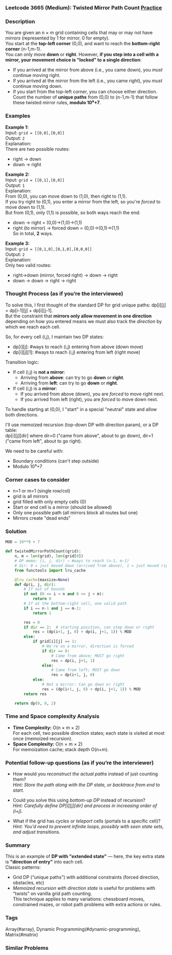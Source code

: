 ### Leetcode 3665 (Medium): Twisted Mirror Path Count [Practice](https://leetcode.com/problems/twisted-mirror-path-count)

### Description  
You are given an n × m grid containing cells that may or may not have *mirrors* (represented by 1 for mirror, 0 for empty).  
You start at the **top-left corner** (0,0), and want to reach the **bottom-right corner** (n-1,m-1).  
You can only move **down** or **right**. However, **if you step into a cell with a mirror, your movement choice is "locked" to a single direction**:
- If you arrived at the mirror from above (i.e., you came down), you *must* continue moving right.
- If you arrived at the mirror from the left (i.e., you came right), you *must* continue moving down.
- If you start from the top-left corner, you can choose either direction.
Count the number of **unique paths** from (0,0) to (n-1,m-1) that follow these twisted mirror rules, **modulo 10⁹+7**.

### Examples  

**Example 1:**  
Input: `grid = [[0,0],[0,0]]`  
Output: `2`  
Explanation:  
There are two possible routes:  
- right → down  
- down → right  

**Example 2:**  
Input: `grid = [[0,1],[0,0]]`  
Output: `1`  
Explanation:  
From (0,0), you can move down to (1,0), then right to (1,1).  
If you try right to (0,1), you enter a mirror from the left, so you're *forced* to move down to (1,1).  
But from (0,1), only (1,1) is possible, so both ways reach the end:  
- down → right = (0,0)→(1,0)→(1,1)  
- right (to mirror) → forced down = (0,0)→(0,1)→(1,1)  
So in total, **2** ways.

**Example 3:**  
Input: `grid = [[0,1,0],[0,1,0],[0,0,0]]`  
Output: `2`  
Explanation:  
Only two valid routes:  
- right→down (mirror, forced right) → down → right  
- down → down → right → right  

### Thought Process (as if you’re the interviewee)  
To solve this, I first thought of the standard DP for grid unique paths: dp[i][j] = dp[i-1][j] + dp[i][j-1].  
But the constraint that **mirrors only allow movement in one direction** depending on how you entered means we must also track the *direction* by which we reach each cell.

So, for every cell (i,j), I maintain two DP states:
- dp[i][j]: #ways to reach (i,j) entering from above (down move)
- dp[i][j][1]: #ways to reach (i,j) entering from left (right move)

Transition logic:
- If cell (i,j) is **not a mirror**:  
  - Arriving from **above**: can try to go **down** or **right**.
  - Arriving from **left**: can try to go **down** or **right**.
- If cell (i,j) is a **mirror**:  
  - If you arrived from above (down), you are *forced* to move right next.
  - If you arrived from left (right), you are *forced* to move down next.

To handle starting at (0,0), I "start" in a special "neutral" state and allow both directions.

I'll use memoized recursion (top-down DP with direction param), or a DP table:  
dp[i][j][dir] where dir=0 ("came from above", about to go down), dir=1 ("came from left", about to go right).

We need to be careful with:
- Boundary conditions (can't step outside)
- Modulo 10⁹+7

### Corner cases to consider  
- n=1 or m=1 (single row/col)
- grid is all mirrors
- grid filled with only empty cells (0)
- Start or end cell is a mirror (should be allowed)
- Only one possible path (all mirrors block all routes but one)
- Mirrors create "dead ends"

### Solution

```python
MOD = 10**9 + 7

def twistedMirrorPathCount(grid):
    n, m = len(grid), len(grid[0])
    # DP memo: (i, j, dir) → #ways to reach (n-1, m-1)
    # dir: 0 = just moved down (arrived from above), 1 = just moved right (arrived from left), 2 = starting (can choose direction)
    from functools import lru_cache

    @lru_cache(maxsize=None)
    def dp(i, j, dir):
        # If out of bounds
        if not (0 <= i < n and 0 <= j < m):
            return 0
        # If at the bottom-right cell, one valid path
        if i == n-1 and j == m-1:
            return 1

        res = 0
        if dir == 2:  # starting position, can step down or right
            res = (dp(i+1, j, 0) + dp(i, j+1, 1)) % MOD
        else:
            if grid[i][j] == 1:
                # We're on a mirror, direction is forced
                if dir == 0:
                    # Came from above; MUST go right
                    res = dp(i, j+1, 1)
                else:
                    # Came from left; MUST go down
                    res = dp(i+1, j, 0)
            else:
                # Not a mirror: Can go down or right
                res = (dp(i+1, j, 0) + dp(i, j+1, 1)) % MOD
        return res

    return dp(0, 0, 2)

```

### Time and Space complexity Analysis  

- **Time Complexity:** O(n × m × 2)  
  For each cell, two possible direction states; each state is visited at most once (memoized recursion).
- **Space Complexity:** O(n × m × 2)  
  For memoization cache; stack depth O(n+m).

### Potential follow-up questions (as if you’re the interviewer)  

- How would you *reconstruct the actual paths* instead of just counting them?  
  *Hint: Store the path along with the DP state, or backtrace from end to start.*

- Could you solve this using *bottom-up DP* instead of recursion?  
  *Hint: Carefully define DP[i][j][dir] and process in increasing order of (i+j).*

- What if the grid has *cycles* or *teleport* cells (portals to a specific cell)?  
  *Hint: You'd need to prevent infinite loops, possibly with seen state sets, and adjust transitions.*

### Summary
This is an example of **DP with "extended state"** — here, the key extra state is **"direction of entry"** into each cell.  
Classic patterns:  
- Grid DP (“unique paths”) with additional constraints (forced direction, obstacles, etc)  
- *Memoized recursion with direction state* is useful for problems with “twists” on vanilla grid path counting.  
This technique applies to many variations: chessboard moves, constrained mazes, or robot path problems with extra actions or rules.

### Tags
Array(#array), Dynamic Programming(#dynamic-programming), Matrix(#matrix)

### Similar Problems
